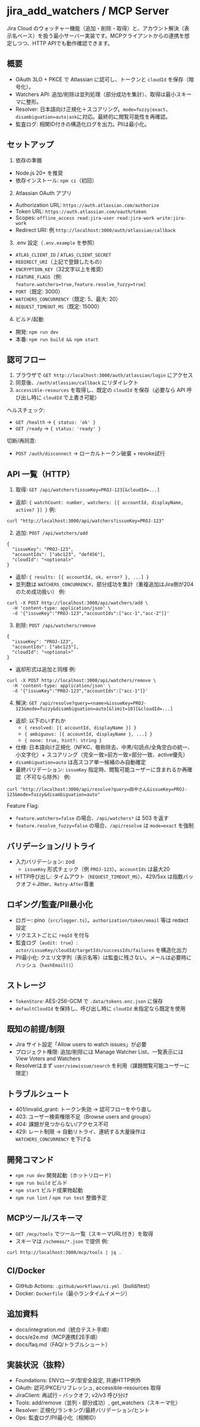 # jira_add_watchers / MCP Server

Jira Cloud のウォッチャー機能（追加・削除・取得）と、アカウント解決（表示名ベース）を扱う最小サーバー実装です。MCPクライアントからの連携を想定しつつ、HTTP APIでも動作確認できます。

## 概要
- OAuth 3LO + PKCE で Atlassian に認可し、トークンと `cloudId` を保存（暗号化）。
- Watchers API: 追加/削除は並列処理（部分成功を集計）、取得は最小スキーマに整形。
- Resolver: 日本語向け正規化＋スコアリング。`mode=fuzzy|exact`、`disambiguation=auto|ask`に対応。最終的に閲覧可能性を再確認。
- 監査ログ: 相関ID付きの構造化ログを出力。PIIは最小化。

## セットアップ
1) 依存の準備
- Node.js 20+ を推奨
- 依存インストール: `npm ci`（初回）

2) Atlassian OAuth アプリ
- Authorization URL: `https://auth.atlassian.com/authorize`
- Token URL: `https://auth.atlassian.com/oauth/token`
- Scopes: `offline_access read:jira-user read:jira-work write:jira-work`
- Redirect URI: 例 `http://localhost:3000/auth/atlassian/callback`

3) .env 設定（`.env.example` を参照）
- `ATLAS_CLIENT_ID` / `ATLAS_CLIENT_SECRET`
- `REDIRECT_URI`（上記で登録したもの）
- `ENCRYPTION_KEY`（32文字以上を推奨）
- `FEATURE_FLAGS`（例: `feature.watchers=true,feature.resolve_fuzzy=true`）
- `PORT`（既定: 3000）
- `WATCHERS_CONCURRENCY`（既定: 5、最大: 20）
- `REQUEST_TIMEOUT_MS`（既定: 15000）

4) ビルド/起動
- 開発: `npm run dev`
- 本番: `npm run build && npm start`

## 認可フロー
1) ブラウザで `GET http://localhost:3000/auth/atlassian/login` にアクセス
2) 同意後、`/auth/atlassian/callback` にリダイレクト
3) `accessible-resources` を取得し、既定の `cloudId` を保存（必要なら API 呼び出し時に `cloudId` で上書き可能）

ヘルスチェック:
- `GET /health` -> `{ status: 'ok' }`
- `GET /ready` -> `{ status: 'ready' }`

切断/再同意:
- `POST /auth/disconnect` -> ローカルトークン破棄 + revoke試行

## API 一覧（HTTP）

1) 取得: `GET /api/watchers?issueKey=PROJ-123[&cloudId=...]`
- 返却: `{ watchCount: number, watchers: [{ accountId, displayName, active? }] }`
例:
```
curl "http://localhost:3000/api/watchers?issueKey=PROJ-123"
```

2) 追加: `POST /api/watchers/add`
```
{
  "issueKey": "PROJ-123",
  "accountIds": ["abc123", "def456"],
  "cloudId": "<optional>"
}
```
- 返却: `{ results: [{ accountId, ok, error? }, ...] }`
- 並列数は `WATCHERS_CONCURRENCY`、部分成功を集計（重複追加はJira側が204のため成功扱い）
例:
```
curl -X POST http://localhost:3000/api/watchers/add \
  -H 'content-type: application/json' \
  -d '{"issueKey":"PROJ-123","accountIds":["acc-1","acc-2"]}'
```

3) 削除: `POST /api/watchers/remove`
```
{
  "issueKey": "PROJ-123",
  "accountIds": ["abc123"],
  "cloudId": "<optional>"
}
```
- 返却形式は追加と同様
例:
```
curl -X POST http://localhost:3000/api/watchers/remove \
  -H 'content-type: application/json' \
  -d '{"issueKey":"PROJ-123","accountIds":["acc-1"]}'
```

4) 解決: `GET /api/resolve?query=<name>&issueKey=PROJ-123&mode=fuzzy&disambiguation=auto[&limit=10][&cloudId=...]`
- 返却: 以下のいずれか
  - `{ resolved: [{ accountId, displayName }] }`
  - `{ ambiguous: [{ accountId, displayName }, ...] }`
  - `{ none: true, hint?: string }`
- 仕様: 日本語向け正規化（NFKC、敬称除去、中黒/句読点/全角空白の統一、小文字化）+ スコアリング（完全一致>前方一致>部分一致、active優先）
- `disambiguation=auto` は高スコア単一候補のみ自動確定
- 最終バリデーション: `issueKey` 指定時、閲覧可能ユーザーに含まれるか再確認（不可なら除外）
例:
```
curl "http://localhost:3000/api/resolve?query=田中さん&issueKey=PROJ-123&mode=fuzzy&disambiguation=auto"
```

Feature Flag:
- `feature.watchers=false` の場合、`/api/watchers*` は 503 を返す
- `feature.resolve_fuzzy=false` の場合、`/api/resolve` は `mode=exact` を強制

## バリデーション/リトライ
- 入力バリデーション: zod
  - `issueKey` 形式チェック（例 `PROJ-123`）。`accountIds` は最大20
- HTTP呼び出し: タイムアウト（`REQUEST_TIMEOUT_MS`）、429/5xx は指数バックオフ＋Jitter、`Retry-After`尊重

## ロギング/監査/PII最小化
- ロガー: pino（`src/logger.ts`）。`authorization/token/email` 等は redact 設定
- リクエストごとに `reqId` を付与
- 監査ログ（`audit: true`）: `actor/issueKey/cloudId/targetIds/successIds/failures` を構造化出力
- PII最小化: クエリ文字列（表示名等）は監査に残さない。メールは必要時にハッシュ（`hashEmail()`）

## ストレージ
- `TokenStore`: AES-256-GCM で `.data/tokens.enc.json` に保存
- `defaultCloudId` を保持し、呼び出し時に `cloudId` 未指定なら既定を使用

## 既知の前提/制限
- Jira サイト設定「Allow users to watch issues」が必要
- プロジェクト権限: 追加/削除には Manage Watcher List、一覧表示には View Voters and Watchers
- Resolverはまず `user/viewissue/search` を利用（課題閲覧可能ユーザーに限定）

## トラブルシュート
- 401/invalid_grant: トークン失効 -> 認可フローをやり直し
- 403: ユーザー検索権限不足（Browse users and groups）
- 404: 課題が見つからない/アクセス不可
- 429: レート制限 -> 自動リトライ、連続する大量操作は `WATCHERS_CONCURRENCY` を下げる

## 開発コマンド
- `npm run dev` 開発起動（ホットリロード）
- `npm run build` ビルド
- `npm start` ビルド成果物起動
- `npm run lint` / `npm run test` 整備予定

## MCPツール/スキーマ
- `GET /mcp/tools` でツール一覧（スキーマURL付き）を取得
- スキーマは `/schemas/*.json` で提供
例:
```
curl http://localhost:3000/mcp/tools | jq .
```

## CI/Docker
- GitHub Actions: `.github/workflows/ci.yml`（build/test）
- Docker: `Dockerfile`（最小ランタイムイメージ）

## 追加資料
- docs/integration.md（統合テスト手順）
- docs/e2e.md（MCP連携E2E手順）
- docs/faq.md（FAQ/トラブルシュート）

## 実装状況（抜粋）
- Foundations: ENVローダ/型安全設定, 共通HTTP例外
- OAuth: 認可/PKCE/リフレッシュ, accessible-resources 取得
- JiraClient: 再試行・バックオフ, v2/v3 呼び分け
- Tools: add/remove（並列・部分成功）, get_watchers（スキーマ化）
- Resolver: 正規化/ランキング/最終バリデーション/ヒント
- Ops: 監査ログ/PII最小化（相関ID）
